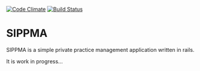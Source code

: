 [![Code Climate](https://codeclimate.com/github/tosmi/sippma/badges/gpa.svg)](https://codeclimate.com/github/tosmi/sippma)
[![Build Status](https://secure.travis-ci.org/tosmi/sippma.png)](https://travis-ci.org/tosmi/sippma)

# SIPPMA #

SIPPMA is a simple private practice management application written in rails.

It is work in progress...
